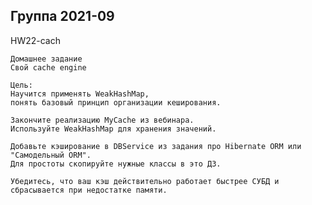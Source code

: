 Группа 2021-09
----------------------------------------------------------------------------------------------------

HW22-cach

    Домашнее задание
    Свой cache engine 
    
    Цель:
    Научится применять WeakHashMap, 
    понять базовый принцип организации кеширования.
    
    Закончите реализацию MyCache из вебинара.
    Используйте WeakHashMap для хранения значений. 
    
    Добавьте кэширование в DBService из задания про Hibernate ORM или "Самодельный ORM".
    Для простоты скопируйте нужные классы в это ДЗ.
    
    Убедитесь, что ваш кэш действительно работает быстрее СУБД и сбрасывается при недостатке памяти.